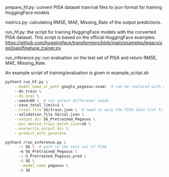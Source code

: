 prepare_hf.py: convert PISA dataset train/val files to json format for training HuggingFace models

metrics.py: calculating RMSE, MAE, Missing_Rate of the output predictions.

run_hf.py: the script for training HuggingFace models with the converted PISA dataset. This script is based on the official HuggingFace examples: https://github.com/huggingface/transformers/blob/main/examples/legacy/seq2seq/finetune_trainer.py

run_inference.py: run evaluation on the test set of PISA and return RMSE, MAE, Missing_Rate.

An example script of training/evaluation is given in example_script.sh

```bash
python3 run_hf.py \
    --model_name_or_path google_pegasus-xsum\  # can be replaced with other models
    --do_train \
    --do_eval \  
    --seed=66 \  # can select differenet seeds
    --save_total_limit=1 \
    --train_file SG/train.json \  # need to warp the PISA data (txt files) into json format via prepare_hf.py
    --validation_file SG/val.json \
    --output_dir SG_Pretrained_Pegasus \
    --per_device_train_batch_size=16 \
    --overwrite_output_dir \
    --predict_with_generate

python3 /run_inference.py \
      -t SG \  # path to the test set of PISA
      -m SG_Pretrained_Pegasus \
      -s G_Pretrained_Pegasus_pred \
      -d SG \
      --model_name pegasus \
      -b 16

```

